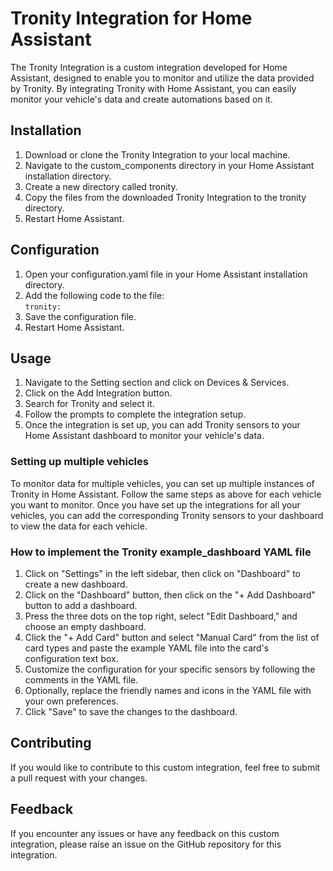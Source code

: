 # Tronity Integration for Home Assistant

The Tronity Integration is a custom integration developed for Home Assistant, designed to enable you to monitor and 
utilize the data provided by Tronity. By integrating Tronity with Home Assistant, you can easily monitor your vehicle's 
data and create automations based on it.

## Installation

1. Download or clone the Tronity Integration to your local machine.
2. Navigate to the custom_components directory in your Home Assistant installation directory.
3. Create a new directory called tronity.
4. Copy the files from the downloaded Tronity Integration to the tronity directory.
5. Restart Home Assistant.

## Configuration

1. Open your configuration.yaml file in your Home Assistant installation directory.
2. Add the following code to the file: </br>
  ```tronity:```
3. Save the configuration file.
4. Restart Home Assistant.

## Usage

1. Navigate to the Setting section and click on Devices & Services.
2. Click on the Add Integration button.
3. Search for Tronity and select it.
4. Follow the prompts to complete the integration setup.
5. Once the integration is set up, you can add Tronity sensors to your Home Assistant dashboard to monitor your vehicle's data.

### Setting up multiple vehicles
To monitor data for multiple vehicles, you can set up multiple instances of Tronity in Home Assistant. Follow the same steps as above for each vehicle you want to monitor. Once you have set up the integrations for all your vehicles, you can add the corresponding Tronity sensors to your dashboard to view the data for each vehicle.

### How to implement the Tronity example_dashboard YAML file
1. Click on "Settings" in the left sidebar, then click on "Dashboard" to create a new dashboard.
2. Click on the "Dashboard" button, then click on the "+ Add Dashboard" button to add a dashboard.
3. Press the three dots on the top right, select "Edit Dashboard," and choose an empty dashboard. 
4. Click the "+ Add Card" button and select "Manual Card" from the list of card types and paste the example YAML file into the card's configuration text box.
5. Customize the configuration for your specific sensors by following the comments in the YAML file.
6. Optionally, replace the friendly names and icons in the YAML file with your own preferences.
7. Click "Save" to save the changes to the dashboard.

## Contributing

If you would like to contribute to this custom integration, feel free to submit a pull request with your changes.

## Feedback

If you encounter any issues or have any feedback on this custom integration, please raise an issue on the GitHub repository for this integration.


